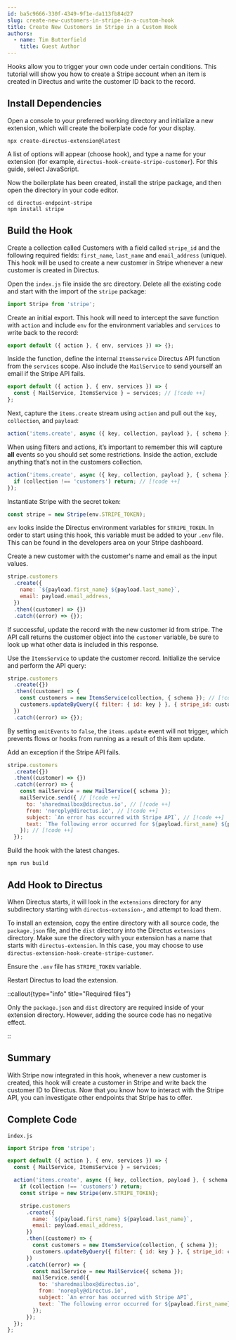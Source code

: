 ```yaml
---
id: ba5c9666-330f-4349-9f1e-da113fb84d27
slug: create-new-customers-in-stripe-in-a-custom-hook
title: Create New Customers in Stripe in a Custom Hook
authors: 
  - name: Tim Butterfield
    title: Guest Author
---
```

Hooks allow you to trigger your own code under certain conditions. This tutorial will show you how to create a Stripe
account when an item is created in Directus and write the customer ID back to the record.

## Install Dependencies

Open a console to your preferred working directory and initialize a new extension, which will create the boilerplate
code for your display.

```shell
npx create-directus-extension@latest
```

A list of options will appear (choose hook), and type a name for your extension (for example,
`directus-hook-create-stripe-customer`). For this guide, select JavaScript.

Now the boilerplate has been created, install the stripe package, and then open the directory in your code editor.

```
cd directus-endpoint-stripe
npm install stripe
```

## Build the Hook

Create a collection called Customers with a field called `stripe_id` and the following required fields: `first_name`,
`last_name` and `email_address` (unique). This hook will be used to create a new customer in Stripe whenever a new
customer is created in Directus.

Open the `index.js` file inside the src directory. Delete all the existing code and start with the import of the
`stripe` package:

```js
import Stripe from 'stripe';
```

Create an initial export. This hook will need to intercept the save function with `action` and include `env` for the
environment variables and `services` to write back to the record:

```js
export default ({ action }, { env, services }) => {};
```

Inside the function, define the internal `ItemsService` Directus API function from the `services` scope. Also include
the `MailService` to send yourself an email if the Stripe API fails.

```js
export default ({ action }, { env, services }) => {
  const { MailService, ItemsService } = services; // [!code ++]
};
```

Next, capture the `items.create` stream using `action` and pull out the `key`, `collection`, and `payload`:

```js
action('items.create', async ({ key, collection, payload }, { schema }) => {});
```

When using filters and actions, it’s important to remember this will capture **all** events so you should set some
restrictions. Inside the action, exclude anything that’s not in the customers collection.

```js
action('items.create', async ({ key, collection, payload }, { schema }) => {
  if (collection !== 'customers') return; // [!code ++]
});
```

Instantiate Stripe with the secret token:

```js
const stripe = new Stripe(env.STRIPE_TOKEN);
```

`env` looks inside the Directus environment variables for `STRIPE_TOKEN`. In order to start using this hook, this
variable must be added to your `.env` file. This can be found in the developers area on your Stripe dashboard.

Create a new customer with the customer's name and email as the input values.

```js
stripe.customers
  .create({
    name: `${payload.first_name} ${payload.last_name}`,
    email: payload.email_address,
  })
  .then((customer) => {})
  .catch((error) => {});
```

If successful, update the record with the new customer id from stripe. The API call returns the customer object into the
`customer` variable, be sure to look up what other data is included in this response.

Use the `ItemsService` to update the customer record. Initialize the service and perform the API query:

```js
stripe.customers
  .create({})
  .then((customer) => {
    const customers = new ItemsService(collection, { schema }); // [!code ++]
    customers.updateByQuery({ filter: { id: key } }, { stripe_id: customer.id }, { emitEvents: false }); // [!code ++]
  })
  .catch((error) => {});
```

By setting `emitEvents` to `false`, the `items.update` event will not trigger, which prevents flows or hooks from
running as a result of this item update.

Add an exception if the Stripe API fails.

```js
stripe.customers
  .create({})
  .then((customer) => {})
  .catch((error) => {
    const mailService = new MailService({ schema });
    mailService.send({ // [!code ++]
      to: 'sharedmailbox@directus.io', // [!code ++]
      from: 'noreply@directus.io', // [!code ++]
      subject: `An error has occurred with Stripe API`, // [!code ++]
      text: `The following error occurred for ${payload.first_name} ${payload.last_name} when attempting to create an account in Stripe.\r\n\r\n${error}\r\n\r\nPlease investigate.\r\n\r\nID: ${key}\r\nEmail: ${payload.email_address}`, // [!code ++]
    }); // [!code ++]
  });
```

Build the hook with the latest changes.

```
npm run build
```

## Add Hook to Directus

When Directus starts, it will look in the `extensions` directory for any subdirectory starting with
`directus-extension-`, and attempt to load them.

To install an extension, copy the entire directory with all source code, the `package.json` file, and the `dist`
directory into the Directus `extensions` directory. Make sure the directory with your extension has a name that starts
with `directus-extension`. In this case, you may choose to use `directus-extension-hook-create-stripe-customer`.

Ensure the `.env` file has `STRIPE_TOKEN` variable.

Restart Directus to load the extension.

::callout{type="info" title="Required files"}

Only the `package.json` and `dist` directory are required inside of your extension directory. However, adding the source
code has no negative effect.

::

## Summary

With Stripe now integrated in this hook, whenever a new customer is created, this hook will create a customer in Stripe
and write back the customer ID to Directus. Now that you know how to interact with the Stripe API, you can investigate
other endpoints that Stripe has to offer.

## Complete Code

`index.js`

```js
import Stripe from 'stripe';

export default ({ action }, { env, services }) => {
  const { MailService, ItemsService } = services;

  action('items.create', async ({ key, collection, payload }, { schema }) => {
    if (collection !== 'customers') return;
    const stripe = new Stripe(env.STRIPE_TOKEN);

    stripe.customers
      .create({
        name: `${payload.first_name} ${payload.last_name}`,
        email: payload.email_address,
      })
      .then((customer) => {
        const customers = new ItemsService(collection, { schema });
        customers.updateByQuery({ filter: { id: key } }, { stripe_id: customer.id }, { emitEvents: false });
      })
      .catch((error) => {
        const mailService = new MailService({ schema });
        mailService.send({
          to: 'sharedmailbox@directus.io',
          from: 'noreply@directus.io',
          subject: `An error has occurred with Stripe API`,
          text: `The following error occurred for ${payload.first_name} ${payload.last_name} when attempting to create an account in Stripe.\r\n\r\n${error}\r\n\r\nPlease investigate.\r\n\r\nID: ${key}\r\nEmail: ${payload.email_address}`,
        });
      });
  });
};
```

